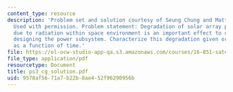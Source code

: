 ```yaml
---
content_type: resource
description: 'Problem set and solution courtesy of Seung Chung and Matthew Richards.
  Used with permission. Problem statement: Degradation of solar array performance
  due to radiation within space environment is an important effect to consider when
  designing the power subsystem. Characterize this degradation given orbit position
  as a function of time.'
file: https://ol-ocw-studio-app-qa.s3.amazonaws.com/courses/16-851-satellite-engineering-fall-2003/9578af5671a7b22b8ae452f96290956b_ps3_cg_solution.pdf
file_type: application/pdf
resourcetype: Document
title: ps3_cg_solution.pdf
uid: 9578af56-71a7-b22b-8ae4-52f96290956b
---
```

